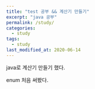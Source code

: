 ```yaml
---
title: "test 공부 && 계산기 만들기"
excerpt: "java 공부"
permalink: /study/
categories:
  - study
tags:
  - study
last_modified_at: 2020-06-14
---
```


java로 계산기 만들기 했다.  

enum 처음 써봤다.

